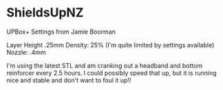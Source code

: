 # ShieldsUpNZ
UPBox+ Settings from Jamie Boorman

Layer Height .25mm
Density: 25% (I'm quite limited by settings available)
Nozzle: .4mm

I'm using the latest STL and am cranking out a headband and bottom reinforcer every 2.5 hours. 
I could possibly speed that up, but it is running nice and stable and don't want to foul it up!!